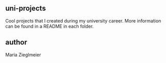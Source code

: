 ## uni-projects
Cool projects that I created during my university career. More information can be found in a README in each folder. 

## author
Maria Zieglmeier
